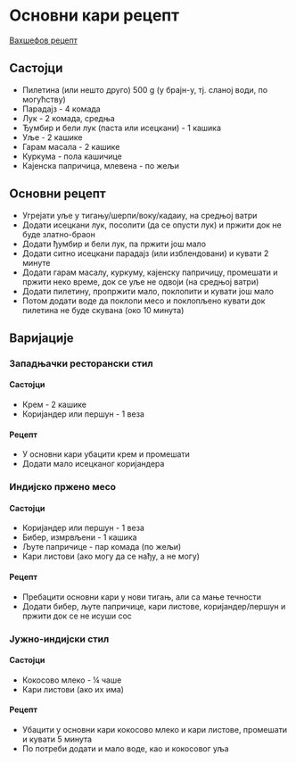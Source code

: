 # Основни кари рецепт

[Вахшефов рецепт](https://www.youtube.com/watch?v=HOM-8PpH91I)

## Састојци

- Пилетина (или нешто друго) 500 g (у брајн-у, тј. сланој води, по могућству)
- Парадајз - 4 комада
- Лук - 2 комада, средња
- Ђумбир и бели лук (паста или исецкани) - 1 кашика
- Уље - 2 кашике
- Гарам масала - 2 кашике
- Куркума - пола кашичице
- Кајенска папричица, млевена - по жељи

## Основни рецепт

- Угрејати уље у тигању/шерпи/воку/кадаиу, на средњој ватри
- Додати исецкани лук, посолити (да се опусти лук) и пржити док не буде златно-браон
- Додати ђумбир и бели лук, па пржити још мало
- Додати ситно исецкани парадајз (или изблендовани) и кувати 2 минуте
- Додати гарам масалу, куркуму, кајенску папричицу, промешати и пржити неко време, док се уље не одвоји (на средњој ватри)
- Додати пилетину, пропржити мало, поклопити и кувати још мало
- Потом додати воде да поклопи месо и поклопљено кувати док пилетина не буде скувана (око 10 минута)

## Варијације

### Западњачки ресторански стил

#### Састојци

- Крем - 2 кашике
- Коријандер или першун - 1 веза

#### Рецепт

- У основни кари убацити крем и промешати
- Додати мало исецканог коријандера

### Индијско пржено месо

#### Састојци

- Коријандер или першун - 1 веза
- Бибер, измрвљени - 1 кашика
- Љуте папричице - пар комада (по жељи)
- Кари листови (ако могу да се нађу, а не могу)

#### Рецепт

- Пребацити основни кари у нови тигањ, али са мање течности
- Додати бибер, љуте папричице, кари листове, коријандер/першун и пржити док се не исуши сос

### Јужно-индијски стил

#### Састојци

- Кокосово млеко - ¼ чаше
- Кари листови (ако их има)

#### Рецепт

- Убацити у основни кари кокосово млеко и кари листове, промешати и кувати 5 минута
- По потреби додати и мало воде, као и кокосовог уља
